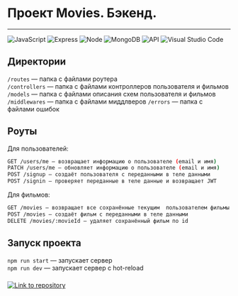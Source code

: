 # Проект Movies. Бэкенд.
____

![JavaScript](https://img.shields.io/badge/-JavaScript-f3de35?logo=javaScript&logoColor=black)
![Express](https://img.shields.io/badge/-Express-000000?logo=express&logoColor=white)
![Node](https://img.shields.io/badge/-Node.js-469837?logo=Node.js&logoColor=white)
![MongoDB](https://img.shields.io/badge/-MongoDB-56a14b?logo=mongodb&logoColor=white)
![API](https://img.shields.io/badge/-API-blue)
![Visual Studio Code](https://img.shields.io/badge/-Visual%20Studio%20Code-blue?logo=Visual%20Studio%20Code)


## Директории

`/routes` — папка с файлами роутера  
`/controllers` — папка с файлами контроллеров пользователя и фильмов   
`/models` — папка с файлами описания схем пользователя и фильмов  
`/middlewares` — папка с файлами миддлверов
`/errors` — папка с файлами ошибок

## Роуты
Для пользователей:</br>
```sh
GET /users/me — возвращает информацию о пользователе (email и имя)
PATCH /users/me — обновляет информацию о пользователе (email и имя)
POST /signup — создаёт пользователя с переданными в теле данными
POST /signin — проверяет переданные в теле данные и возвращает JWT
```
Для фильмов:</br>
```sh
GET /movies — возвращает все сохранённые текущим  пользователем фильмы
POST /movies — создаёт фильм с переданными в теле данными
DELETE /movies/:movieId — удаляет сохранённый фильм по id
```


## Запуск проекта

`npm run start` — запускает сервер   
`npm run dev` — запускает сервер с hot-reload

###
[![Link to repository](https://img.shields.io/badge/-Репозиторий%20с%20бэкендом%20Movies%20Arti000%20-black?logo=GitHub)](https://github.com/arti000)
